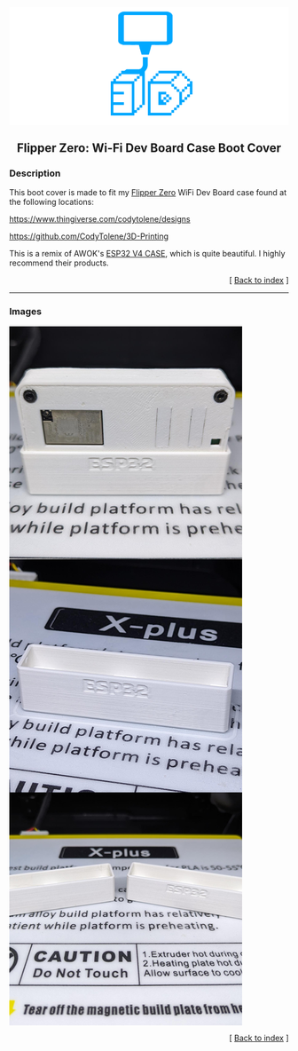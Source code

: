 <div align="center">
  <img align="center" src="../.github/images/3d.png" />
  <h2 align="center">Flipper Zero: Wi-Fi Dev Board Case Boot Cover</h2>
</div>

### Description

This boot cover is made to fit my [Flipper Zero][link-flipper-zero] WiFi Dev Board case found at the following locations:

https://www.thingiverse.com/codytolene/designs

https://github.com/CodyTolene/3D-Printing

This is a remix of AWOK's [ESP32 V4 CASE][link-awok-case], which is quite beautiful. I highly recommend their products.

<p align="right">[ <a href="../README.md">Back to index</a> ]</p>

---

### Images

<img align="center" src="images/preview_01.png" />
<img align="center" src="images/preview_02.png" />
<img align="center" src="images/preview_03.png" />

<p align="right">[ <a href="../README.md">Back to index</a> ]</p>

<!-- LINKS -->

[link-awok-case]: https://www.thingiverse.com/thing:5961313
[link-flipper-zero]: https://flipperzero.one/
